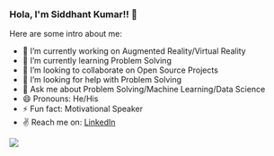 ### Hola, I'm Siddhant Kumar!! 👋

Here are some intro about me:

- 🔭 I’m currently working on Augmented Reality/Virtual Reality
- 🌱 I’m currently learning Problem Solving
- 👯 I’m looking to collaborate on Open Source Projects
- 🤔 I’m looking for help with Problem Solving
- 💬 Ask me about Problem Solving/Machine Learning/Data Science
- 😄 Pronouns: He/His
- ⚡ Fun fact: Motivational Speaker
- ✌️  Reach me on: [LinkedIn](www.linkedin.com/in/siddhant-kumar-2a9854168)


<img src="https://github-readme-stats.vercel.app/api?username=SID262000&&show_icons=true&title_color=ffffff&icon_color=bb2acf&text_color=daf7dc&bg_color=151515">
